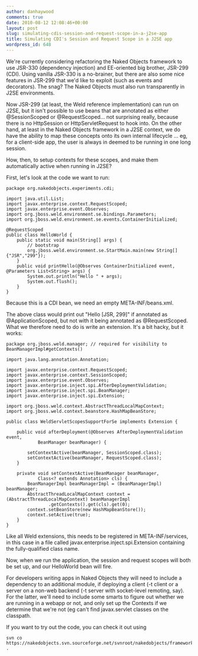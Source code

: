 ```yaml
---
author: danhaywood
comments: true
date: 2010-08-12 12:08:46+00:00
layout: post
slug: simulating-cdis-session-and-request-scope-in-a-j2se-app
title: Simulating CDI's Session and Request Scope in a J2SE app
wordpress_id: 648
---
```


We're currently considering refactoring the Naked Objects framework to use JSR-330 (dependency injection) and EE-oriented big brother, JSR-299 (CDI).  Using vanilla JSR-330 is a no-brainer, but there are also some nice features in JSR-299 that we'd like to exploit (such as events and decorators).  The snag?  The Naked Objects must also run transparently in J2SE environments.

Now JSR-299 (at least, the Weld reference implementation) can run on J2SE, but it isn't possible to use beans that are annotated as either @SessionScoped or @RequestScoped... not surprising really, because there is no HttpSession or HttpServletRequest to hook into.  On the other hand, at least in the Naked Objects framework in a J2SE context, we do have the ability to map these concepts onto its own internal lifecycle ... eg, for a client-side app, the user is always in deemed to be running in one long session.

How, then, to setup contexts for these scopes, and make them automatically active when running in J2SE?  <!-- more -->

First, let's look at the code we want to run:

    
    package org.nakedobjects.experiments.cdi;
    
    import java.util.List;
    import javax.enterprise.context.RequestScoped;
    import javax.enterprise.event.Observes;
    import org.jboss.weld.environment.se.bindings.Parameters;
    import org.jboss.weld.environment.se.events.ContainerInitialized;
    
    @RequestScoped
    public class HelloWorld {
        public static void main(String[] args) {
            // bootstrap
            org.jboss.weld.environment.se.StartMain.main(new String[]{"JSR","299"});
        }
        public void printHello(@Observes ContainerInitialized event, @Parameters List<String> args) {
            System.out.println("Hello " + args);
            System.out.flush();
        }
    }
    


Because this is a CDI bean, we need an empty META-INF/beans.xml.

The above class would print out "Hello [JSR, 299]" if annotated as @ApplicationScoped, but not with it being annotated as @RequestScoped.  What we therefore need to do is write an extension.  It's a bit hacky, but it works:


    
    package org.jboss.weld.manager; // required for visibility to BeanManagerImpl#getContexts()
    
    import java.lang.annotation.Annotation;
    
    import javax.enterprise.context.RequestScoped;
    import javax.enterprise.context.SessionScoped;
    import javax.enterprise.event.Observes;
    import javax.enterprise.inject.spi.AfterDeploymentValidation;
    import javax.enterprise.inject.spi.BeanManager;
    import javax.enterprise.inject.spi.Extension;
    
    import org.jboss.weld.context.AbstractThreadLocalMapContext;
    import org.jboss.weld.context.beanstore.HashMapBeanStore;
    
    public class WeldServletScopesSupportForSe implements Extension {
    
    	public void afterDeployment(@Observes AfterDeploymentValidation event,
    			BeanManager beanManager) {
    
    		setContextActive(beanManager, SessionScoped.class);
    		setContextActive(beanManager, RequestScoped.class);
    	}
    
    	private void setContextActive(BeanManager beanManager,
    			Class<? extends Annotation> cls) {
    		BeanManagerImpl beanManagerImpl = (BeanManagerImpl) beanManager;
    		AbstractThreadLocalMapContext context = (AbstractThreadLocalMapContext) beanManagerImpl
    				.getContexts().get(cls).get(0);
    		context.setBeanStore(new HashMapBeanStore());
    		context.setActive(true);
    	}
    }
    



Like all Weld extensions, this needs to be registered in META-INF/services, in this case in a file called javax.enterprise.inject.spi.Extension containing the fully-qualified class name.

Now, when we run the application, the session and request scopes will both be set up, and our HelloWorld bean will fire.

For developers writing apps in Naked Objects they will need to include a dependency to an additional module, if deploying a client (-t client or a server on a non-web backend (-t server with socket-level remoting, say).  For the latter, we'll need to include some smarts to figure out whether we are running in a webapp or not, and only set up the Contexts if we determine that we're not (eg can't find javax.servlet classes on the classpath.

If you want to try out the code, you can check it out using

    
    svn co https://nakedobjects.svn.sourceforge.net/svnroot/nakedobjects/framework/trunk/experiments .
